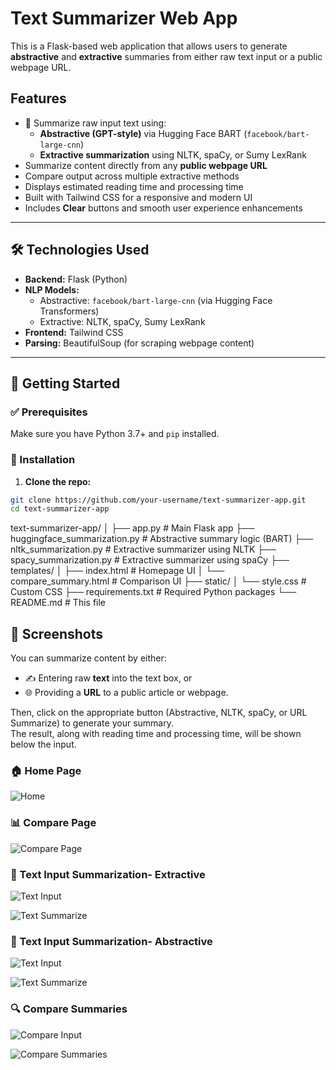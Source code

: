 #  Text Summarizer Web App

This is a Flask-based web application that allows users to generate **abstractive** and **extractive** summaries from either raw text input or a public webpage URL.

##  Features

- 📝 Summarize raw input text using:
  - **Abstractive (GPT-style)** via Hugging Face BART (`facebook/bart-large-cnn`)
  - **Extractive summarization** using NLTK, spaCy, or Sumy LexRank
-  Summarize content directly from any **public webpage URL**
-  Compare output across multiple extractive methods
-  Displays estimated reading time and processing time
-  Built with Tailwind CSS for a responsive and modern UI
-  Includes **Clear** buttons and smooth user experience enhancements

---

## 🛠️ Technologies Used

- **Backend:** Flask (Python)
- **NLP Models:** 
  - Abstractive: `facebook/bart-large-cnn` (via Hugging Face Transformers)
  - Extractive: NLTK, spaCy, Sumy LexRank
- **Frontend:** Tailwind CSS
- **Parsing:** BeautifulSoup (for scraping webpage content)

---

## 🚀 Getting Started

### ✅ Prerequisites

Make sure you have Python 3.7+ and `pip` installed.

### 🔧 Installation

1. **Clone the repo:**

```bash
git clone https://github.com/your-username/text-summarizer-app.git
cd text-summarizer-app
```


text-summarizer-app/
│
├── app.py                        # Main Flask app
├── huggingface_summarization.py # Abstractive summary logic (BART)
├── nltk_summarization.py        # Extractive summarizer using NLTK
├── spacy_summarization.py       # Extractive summarizer using spaCy
├── templates/
│   ├── index.html               # Homepage UI
│   └── compare_summary.html     # Comparison UI
├── static/
│   └── style.css                # Custom CSS
├── requirements.txt             # Required Python packages
└── README.md                    # This file


## 📸 Screenshots

You can summarize content by either:

- ✍️ Entering raw **text** into the text box, or  
- 🌐 Providing a **URL** to a public article or webpage.

Then, click on the appropriate button (Abstractive, NLTK, spaCy, or URL Summarize) to generate your summary.  
The result, along with reading time and processing time, will be shown below the input.

### 🏠 Home Page
![Home](screenshots/home-page.png)

### 📊 Compare Page
![Compare Page](screenshots/compare-page.png)

### 📝 Text Input Summarization- Extractive
![Text Input](screenshots/text.png)

![Text Summarize](screenshots/text-summarize-extractive.png)

### 📝 Text Input Summarization- Abstractive
![Text Input](screenshots/text-abstractive.png)

![Text Summarize](screenshots/abstractive-summarizer.png)


### 🔍 Compare Summaries

![Compare Input](screenshots/compare.png)

![Compare Summaries](screenshots/compare-result.png)
